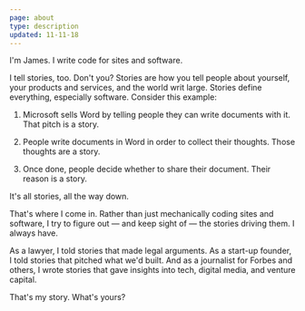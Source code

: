 ```yaml
---
page: about
type: description
updated: 11-11-18
---
```


I'm James. I write code for sites and software. 

I tell stories, too. Don't you? Stories are how you tell people about yourself, your products and services, and the world writ large. Stories define everything, especially software. Consider this example:

1. Microsoft sells Word by telling people they can write documents with it. 
    That pitch is a story.  

2. People write documents in Word in order to collect their thoughts. 
    Those thoughts are a story.

3. Once done, people decide whether to share their document. 
    Their reason is a story.

It's all stories, all the way down. 

That's where I come in. Rather than just mechanically coding sites and software, I try to figure out — and keep sight of — the stories driving them. I always have.

As a lawyer, I told stories that made legal arguments. As a start-up founder, I told stories that pitched what we'd built. And as a journalist for Forbes and others, I wrote stories that gave insights into tech, digital media, and venture capital. 

That's my story. What's yours?
